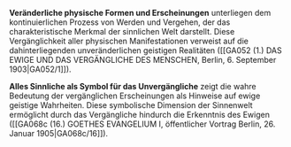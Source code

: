 
**Veränderliche physische Formen und Erscheinungen** unterliegen dem kontinuierlichen Prozess von Werden und Vergehen, der das charakteristische Merkmal der sinnlichen Welt darstellt. Diese Vergänglichkeit aller physischen Manifestationen verweist auf die dahinterliegenden unveränderlichen geistigen Realitäten ([[GA052 (1.) DAS EWIGE UND DAS VERGÄNGLICHE DES MENSCHEN, Berlin, 6. September 1903|GA052/1]]).

**Alles Sinnliche als Symbol für das Unvergängliche** zeigt die wahre Bedeutung der vergänglichen Erscheinungen als Hinweise auf ewige geistige Wahrheiten. Diese symbolische Dimension der Sinnenwelt ermöglicht durch das Vergängliche hindurch die Erkenntnis des Ewigen ([[GA068c (16.) GOETHES EVANGELIUM I, öffentlicher Vortrag Berlin, 26. Januar 1905|GA068c/16]]).
